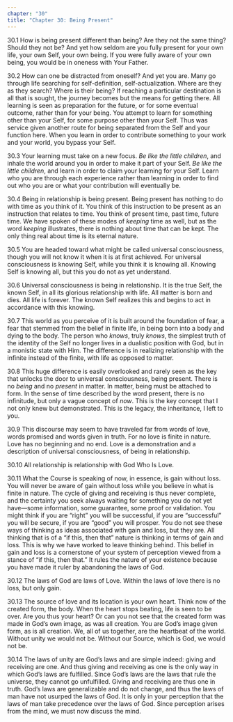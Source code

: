 ```yaml
---
chapter: "30"
title: "Chapter 30: Being Present"
---
```


30.1 How is being present different than being? Are they not the same
thing? Should they not be? And yet how seldom are you fully present for
your own life, your own Self, your own being. If you were fully aware of
your own being, you would be in oneness with Your Father. 

30.2 How can one be distracted from oneself? And yet you are. Many go
through life searching for self-definition, self-actualization. Where
are they as they search? Where is their being? If reaching a particular
destination is all that is sought, the journey becomes but the means for
getting there. All learning is seen as preparation for the future, or
for some eventual outcome, rather than for your being. You attempt to
learn for something other than your Self, for some purpose other than
your Self.  Thus was service given another route for being separated
from the Self and your function here. When you learn in order to
contribute something to your work and your world, you bypass your Self. 

30.3 Your learning must take on a new focus. *Be like the little
children*, and inhale the world around you in order to make it part of
your Self. *Be like the little children*, and learn in order to claim your
learning for your Self. Learn who you are through each experience rather
than learning in order to find out who you are or what your contribution
will eventually be. 

30.4 Being in relationship is being present. Being present has nothing
to do with time as you think of it. You think of this instruction to be
present as an instruction that relates to time. You think of present
time, past time, future time. We have spoken of these modes of *keeping*
time as well, but as the word *keeping* illustrates, there is nothing
about time that can be kept. The only thing real about time is its
eternal nature. 

30.5 You are headed toward what might be called universal consciousness,
though you will not know it when it is at first achieved. For universal
consciousness is knowing Self, while you think it is knowing all.
Knowing Self is knowing all, but this you do not as yet understand. 

30.6 Universal consciousness is being in relationship. It is the true
Self, the known Self, in all its glorious relationship with life. All
matter is born and dies. All life is forever. The known Self realizes
this and begins to act in accordance with this knowing. 

30.7 This world as you perceive of it is built around the foundation of
fear, a fear that stemmed from the belief in finite life, in being born
into a body and dying to the body. The person who *knows*, truly *knows*,
the simplest truth of the identity of the Self no longer lives in a
dualistic position with God, but in a monistic state with Him. The
difference is in realizing relationship with the infinite instead of the
finite, with life as opposed to matter. 

30.8 This huge difference is easily overlooked and rarely seen as the
key that unlocks the door to universal consciousness, being present.
There is no *being* and no *present* in matter. In matter, being must be
attached to form. In the sense of time described by the word present,
there is no infinitude, but only a vague concept of *now*. This is the key
concept that I not only knew but demonstrated. This is the legacy, the
inheritance, I left to you. 

30.9 This discourse may seem to have traveled far from words of love,
words promised and words given in truth. For no love is finite in
nature. Love has no beginning and no end. Love is a demonstration and a
description of universal consciousness, of being in relationship.

30.10 All relationship is relationship with God Who Is Love. 

30.11 What the Course is speaking of now, in essence, is gain without
loss. You will never be aware of gain without loss while you believe in
what is finite in nature. The cycle of giving and receiving is thus
never complete, and the certainty you seek always waiting for something
you do not yet have—some information, some guarantee, some proof or
validation.  You might think if you are “right” you will be successful,
if you are “successful” you will be secure, if you are “good” you will
prosper. You do not see these ways of thinking as ideas associated with
gain and loss, but they are. All thinking that is of a “if this, then
that” nature is thinking in terms of gain and loss. This is why we have
worked to leave thinking behind. This belief in gain and loss is a
cornerstone of your system of perception viewed from a stance of “if
this, then that.” It rules the nature of your existence because you have
made it ruler by abandoning the laws of God. 

30.12 The laws of God are laws of Love. Within the laws of love there is
no loss, but only gain. 

30.13 The source of love and its location is your own heart. Think now
of the created form, the body. When the heart stops beating, life is
seen to be over. Are you thus your heart? Or can you not see that the
created form was made in God’s own image, as was all creation. You are
God’s image given form, as is all creation. We, all of us together, are
the heartbeat of the world. Without unity we would not be. Without our
Source, which is God, we would not be. 

30.14 The laws of unity are God’s laws and are simple indeed: giving and
receiving are one. And thus giving and receiving as one is the only way
in which God’s laws are fulfilled. Since God’s laws are the laws that
rule the universe, they cannot go unfulfilled. Giving and receiving are
thus one in truth. God’s laws are generalizable and do not change, and
thus the laws of man have not usurped the laws of God. It is only in
your perception that the laws of man take precedence over the laws of
God. Since perception arises from the mind, we must now discuss the
mind.

